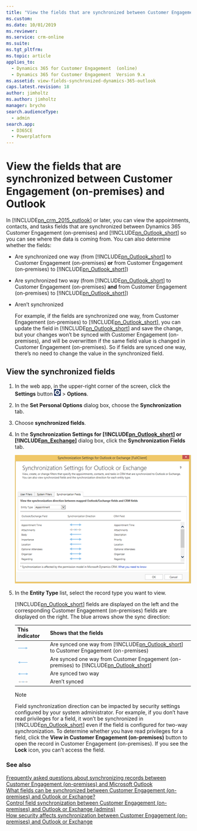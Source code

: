 ```yaml
---
title: "View the fields that are synchronized between Customer Engagement (on-premises) and Outlook | MicrosoftDocs"
ms.custom: 
ms.date: 10/01/2019
ms.reviewer: 
ms.service: crm-online
ms.suite: 
ms.tgt_pltfrm: 
ms.topic: article
applies_to: 
  - Dynamics 365 for Customer Engagement  (online)
  - Dynamics 365 for Customer Engagement  Version 9.x
ms.assetid: view-fields-synchronized-dynamics-365-outlook
caps.latest.revision: 18
author: jimholtz
ms.author: jimholtz
manager: brycho
search.audienceType: 
  - admin
search.app: 
  - D365CE
  - Powerplatform
---
```

# View the fields that are synchronized between Customer Engagement (on-premises) and Outlook

In [!INCLUDE[pn_crm_2015_outlook](../includes/pn-crm-2015-outlook.md)] or later, you can view the appointments, contacts, and tasks fields that are synchronized between Dynamics 365 Customer Engagement (on-premises) and [!INCLUDE[pn_Outlook_short](../includes/pn-outlook-short.md)] so you can see where the data is coming from. You can also determine whether the fields:  

- Are synchronized one way (from [!INCLUDE[pn_Outlook_short](../includes/pn-outlook-short.md)] to Customer Engagement (on-premises) **or** from Customer Engagement (on-premises) to [!INCLUDE[pn_Outlook_short](../includes/pn-outlook-short.md)])  

- Are synchronized two way (from [!INCLUDE[pn_Outlook_short](../includes/pn-outlook-short.md)] to Customer Engagement (on-premises) **and** from Customer Engagement (on-premises) to [!INCLUDE[pn_Outlook_short](../includes/pn-outlook-short.md)])  

- Aren’t synchronized  

  For example, if the fields are synchronized one way, from Customer Engagement (on-premises) to [!INCLUDE[pn_Outlook_short](../includes/pn-outlook-short.md)], you can update the field in [!INCLUDE[pn_Outlook_short](../includes/pn-outlook-short.md)] and save the change, but your changes won’t be synced with Customer Engagement (on-premises), and will be overwritten if the same field value is changed in Customer Engagement (on-premises). So if fields are synced one way, there’s no need to change the value in the synchronized field.  

## View the synchronized fields  

1. In the web app, in the upper-right corner of the screen, click the **Settings** button ![User profile Settings button](../../../outlook-app/media/priv-user.gif "User profile Settings button") > **Options**.  

2. In the **Set Personal Options** dialog box, choose the **Synchronization** tab.    

3. Choose **synchronized fields**.  

4. In the **Synchronization Settings for [!INCLUDE[pn_Outlook_short](../includes/pn-outlook-short.md)] or [!INCLUDE[pn_Exchange](../includes/pn-exchange.md)]** dialog box, click the **Synchronization Fields** tab.  

   ![Field-level Sync tab](media/field-level-sync-tab.png "Field-level Sync tab")  

5. In the **Entity Type** list, select the record type you want to view.  

   [!INCLUDE[pn_Outlook_short](../includes/pn-outlook-short.md)] fields are displayed on the left and the corresponding Customer Engagement (on-premises) fields are displayed on the right. The blue arrows show the sync direction:  


   | This indicator        | Shows that the fields      |
   |------------|---------------|
      | ![One-way sync arrow (right) in Dynamics 365 for Customer Engagement](media/one-way-sync-arrow-right.png "One-way sync arrow (right) in Dynamics 365 for Customer Engagement") | Are synced one way from [!INCLUDE[pn_Outlook_short](../includes/pn-outlook-short.md)] to Customer Engagement (on-premises) |
   |  ![One-way sync arrow (left) in Dynamics 365 for Customer Engagement](media/one-way-sync-arrow-left.png "One-way sync arrow (left) in Dynamics 365 for Customer Engagement")   | Are synced one way from Customer Engagement (on-premises) to [!INCLUDE[pn_Outlook_short](../includes/pn-outlook-short.md)] |
   |            ![Two-way sync arrow in Dynamics 365 for Customer Engagement](media/two-way-sync-arrow.png "Two-way sync arrow in Dynamics 365 for Customer Engagement")            |                                                                  Are synced two way                                                                  |
   |       ![No synchronization arrow for Dynamics 365 for Customer Engagement](media/no-sync-arrow.png "No synchronization arrow for Dynamics 365 for Customer Engagement")        |                                                                    Aren’t synced                                                                     |

   > [!NOTE]
   >  Field synchronization direction can be impacted by security settings configured by your system administrator. For example, if you don’t have read privileges for a field, it won’t be synchronized in [!INCLUDE[pn_Outlook_short](../includes/pn-outlook-short.md)] even if the field is configured for two-way synchronization. To determine whether you have read privileges for a field, click the **View in Customer Engagement (on-premises)** button to open the record in Customer Engagement (on-premises). If you see the **Lock** icon, you can’t access the field.  

### See also  
 [Frequently asked questions about synchronizing records between Customer Engagement (on-premises) and Microsoft Outlook](frequently-asked-questions-synchronizing-records-dynamics-365-and-outlook.md)   
 [What fields can be synchronized between Customer Engagement (on-premises) and Outlook or Exchange?](what-fields-synchronized-outlook.md)   
 [Control field synchronization between Customer Engagement (on-premises) and Outlook or Exchange (admins)](control-field-synchronization-outlook.md)   
 [How security affects synchronization between Customer Engagement (on-premises) and Outlook or Exchange](how-field-security-affects-synchronization-between-outlook.md)
